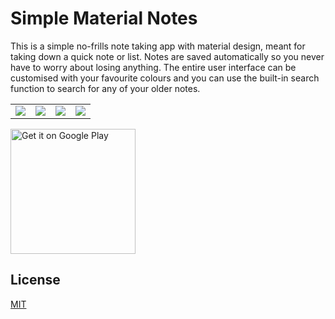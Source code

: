 # Simple Material Notes

This is a simple no-frills note taking app with material design, meant for taking down a quick note or list. Notes are saved automatically so you never have to worry about losing anything. The entire user interface can be customised with your favourite colours and you can use the built-in search function to search for any of your older notes.

<table>
  <tr>
    <td><img src='https://github.com/RafhaanShah/Simple-Notes/blob/master/assets/screenshot1.png'></td>
    <td><img src='https://github.com/RafhaanShah/Simple-Notes/blob/master/assets/screenshot2.png'></td>
    <td><img src='https://github.com/RafhaanShah/Simple-Notes/blob/master/assets/screenshot3.png'></td>
    <td><img src='https://github.com/RafhaanShah/Simple-Notes/blob/master/assets/screenshot4.png'></td>
  </tr>
</table>

<a href='https://play.google.com/store/apps/details?id=com.rafapps.simplenotes'><img width=200 alt='Get it on Google Play' src='https://play.google.com/intl/en_us/badges/images/generic/en_badge_web_generic.png'/></a>

## License
[MIT](https://choosealicense.com/licenses/mit/)